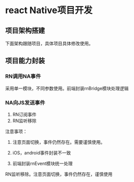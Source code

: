 # react Native项目开发

## 项目架构搭建

下面架构跟随项目，具体项目具体修改使用。

## 项目能力封装

### RN调用NA事件

采用单一模块，不同参数使用。前端封装rnBridge模块处理逻辑

### NA向JS发送事件

1. RN订阅事件
2. RN监听移除

注意事项：

1. 注意页面切换，事件仍然存在。需要谨慎使用。

2. iOS，android事件封装不一致

3. 前端封装rnEvent模块统一处理

RN监听移除。注意页面切换，事件仍然存在，谨慎使用



